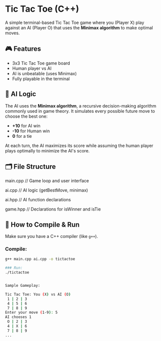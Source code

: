 # Tic Tac Toe (C++)

A simple terminal-based Tic Tac Toe game where you (Player X) play against an AI (Player O) that uses the **Minimax algorithm** to make optimal moves.

## 🎮 Features

- 3x3 Tic Tac Toe game board
- Human player vs AI
- AI is unbeatable (uses Minimax)
- Fully playable in the terminal

## 🧠 AI Logic

The AI uses the **Minimax algorithm**, a recursive decision-making algorithm commonly used in game theory. It simulates every possible future move to choose the best one:

- **+10** for AI win  
- **-10** for Human win  
- **0** for a tie

At each turn, the AI maximizes its score while assuming the human player plays optimally to minimize the AI's score.

## 🗂️ File Structure
main.cpp // Game loop and user interface

ai.cpp // AI logic (getBestMove, minimax)

ai.hpp // AI function declarations

game.hpp // Declarations for isWinner and isTie


## 🚀 How to Compile & Run

Make sure you have a C++ compiler (like `g++`).


### Compile:
```bash
g++ main.cpp ai.cpp -o tictactoe

### Run:
./tictactoe


Sample Gameplay:

Tic Tac Toe: You (X) vs AI (O)
 1 | 2 | 3 
 4 | 5 | 6 
 7 | 8 | 9 
Enter your move (1-9): 5
AI chooses 1
 O | 2 | 3 
 4 | X | 6 
 7 | 8 | 9 
...





